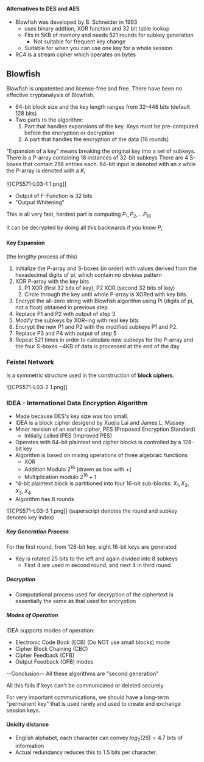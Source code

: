 #### Alternatives to DES and AES
- Blowfish was developed by B. Schneider in 1993
	- uses binary addtion, XOR function and 32 bit table lookup
	- Fits in 5KB of memory and needs 521 rounds for subkey generation
		- Not suitable for frequent key change
	- Suitable for when you can use one key for a whole session
- RC4 is a stream cipher which operates on bytes

## Blowfish
Blowfish is unpatented and license-free and free.
There have been no effective cryptanalysis of Blowfish.
- 64-bit block size and the key length ranges from 32-448 bits (default 128 bits)
- Two parts to the algorithm:
	1. Part that handles expansions of the key. Keys must be pre-computed before the encryption or decryption
	2. A part that handles the encryption of the data (16 rounds)

"Expansion of a key" means breaking the original key into a set of subkeys.
There is a P-array containing 18 instances of 32-bit subkeys
There are 4 S-boxes that contain 256 entries each.
64-bit input is denoted with an $x$ while the P-array is denoted with a $K_i$

![[CPS571-L03-1 1.png]]
- Output of F-Function is 32 bits
- "Output Whitening" 

This is all very fast, hardest part is computing $P_1, P_2, ... P_{18}$


It can be decrypted by doing all this backwards if you know $P_i$

#### Key Expansion
(the lengthy process of this)
1. Initialize the P-array and S-boxes (in order) with values derived from the hexadecimal digits of pi, which contain no obvious pattern
2. XOR P-array with the key bits
	1. P1 XOR (first 32 bits of key), P2 XOR (second 32 bits of key)
	2. Circle through the key until whole P-array is XORed with key bits.
3. Encrypt the all-zero string with Blowfish algorithm using Pi (digits of pi, not a float) obtained in previous step
4. Replace P1 and P2 with output of step 3
5. Modify the subkeys by XOR-ing with real key bits
6. Encrypt the new P1 and P2 with the modified subkeys P1 and P2.
7. Replace P3 and P4 with output of step 5
8. Repeat 521 times in order to calculate new subkeys for the P-array and the four S-boxes
~4KB of data is processed at the end of the day

### Feistel Network
Is a symmetric structure used in the construction of **block ciphers**. 

![[CPS571-L03-2 1.png]]

### IDEA - International Data Encryption Algorithm
- Made because DES's key size was too small.
- IDEA is a block cipher desigend by Xuejia Lai and James L. Massey
- Minor revision of an earlier cipher, PES (Proposed Encryption Standard)
	- Initially called IPES (Improved PES)
- Operates with 64-bit plaintext and cipher blocks is controlled by a 128-bit key
- Algorithm is based on mixing operations of three algebraic functions
	- XOR
	- Addition Modulo $2^{16}$ \[drawn as box with +]
	- Multiplication modulo $2^{16} + 1$ 
- ^4-bit plaintext block is partitioned into four 16-bit sub-blocks: $X_1, X_2, X_3, X_4$
- Algorithm has 8 rounds


![[CPS571-L03-3 1.png]]
(superscript denotes the round and subkey denotes key index)

##### Key Generation Process
For the first round, from 128-bit key, eight 16-bit keys are generated
- Key is rotated 25 bits to the left and again divided into 8 subkeys
	- First 4 are used in second round, and next 4 in third round

##### Decryption
- Computational process used for decryption of the ciphertext is essentially the same as that used for encryption

##### Modes of Operation
IDEA supports modes of operation:
- Electronic Code Book (ECB) (Do NOT use small blocks) mode
- Cipher Block Chaining (CBC)
- Cipher Feedback (CFB)
- Output Feedback (OFB) modes

--Conclusion--
All these algorithms are "second generation"

All this fails if keys can't be communicated or deleted securely

For very important communications, we should have a long-term "permanent key" that is used rarely and used to create and exchange session keys.
#### Unicity distance
- English alphabet, each character can convey $log_2(26)=4.7$ bits of information
- Actual redundancy reduces this to 1.5 bits per character.